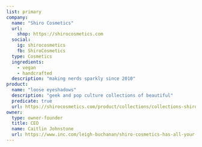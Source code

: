 ```yaml
---
list: primary
company:
  name: "Shiro Cosmetics"
  url:
    shop: https://shirocosmetics.com
  social:
    ig: shirocosmetics
    fb: ShiroCosmetics
  type: Cosmetics
  ingredients:
    - vegan
    - handcrafted
  description: "making nerds sparkly since 2010"
product:
  name: "loose eyeshadows"
  description: "geek and pop culture collections of beautiful"
  predicate: true
  url: https://shirocosmetics.com/product/collections/collections-shiro
owner:
  type: owner-founder
  title: CEO
  name: Caitlin Johnstone
  url: https://www.inc.com/leigh-buchanan/shiro-cosmetics-has-all-your-pokemon-and-harry-potter-makeup-needs-covered.html
---
```

